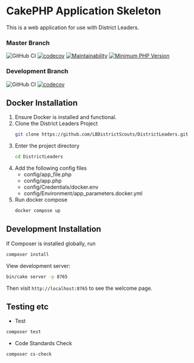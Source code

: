 # CakePHP Application Skeleton

This is a web application for use with District Leaders.

### Master Branch
![GitHub CI](https://github.com/LBDistrictScouts/DistrictLeaders/workflows/GitHub%20CI/badge.svg?branch=master)
[![codecov](https://codecov.io/gh/LBDistrictScouts/DistrictLeaders/branch/master/graph/badge.svg)](https://codecov.io/gh/LBDistrictScouts/DistrictLeaders)
[![Maintainability](https://api.codeclimate.com/v1/badges/7785e44f399b4d7c04c4/maintainability)](https://codeclimate.com/github/LBDistrictScouts/DistrictLeaders/maintainability)
[![Minimum PHP Version](https://img.shields.io/badge/php-%3E%3D%207.2-8892BF.svg)](https://php.net/)

### Development Branch
![GitHub CI](https://github.com/LBDistrictScouts/DistrictLeaders/workflows/GitHub%20CI/badge.svg?branch=Development)
[![codecov](https://codecov.io/gh/LBDistrictScouts/DistrictLeaders/branch/Development/graph/badge.svg)](https://codecov.io/gh/LBDistrictScouts/DistrictLeaders)

## Docker Installation

1. Ensure Docker is installed and functional.
2. Clone the District Leaders Project
    ```bash
    git clone https://github.com/LBDistrictScouts/DistrictLeaders.git
    ```
3. Enter the project directory
    ```bash
    cd DistrictLeaders
    ```
4. Add the following config files
    - config/app_file.php
    - config/app.php
    - config/Credentials/docker.env
    - config/Environment/app_parameters.docker.yml
5. Run docker compose
    ```bash
    docker compose up
    ```

## Development Installation

If Composer is installed globally, run

```bash
composer install
```

View development server:

```bash
bin/cake server -p 8765
```

Then visit `http://localhost:8765` to see the welcome page.

## Testing etc

- Test
```bash
composer test
```

- Code Standards Check
```bash
composer cs-check
```
